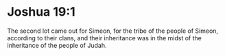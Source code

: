 # Joshua 19:1

The second lot came out for Simeon, for the tribe of the people of Simeon, according to their clans, and their inheritance was in the midst of the inheritance of the people of Judah.

